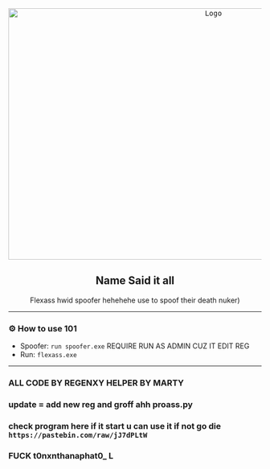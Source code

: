 <div align="center">
  <kbd>
  <a href="https://github.com/idkwhyiusethisname/Flexass-spoofer">
    <img src="https://media.discordapp.net/attachments/1091345201353728090/1097181725429354496/image.png" alt="Logo" width="800" height="500">
  </a>
  </kbd>
  
  <h2 align="center">Name Said it all</h2>

  <p align="center">
    Flexass hwid spoofer hehehehe use to spoof their death nuker</b>)
    <br />
  </p>
</div>

---------------------------------------

### ⚙️ How to use 101
* Spoofer: `run spoofer.exe` REQUIRE RUN AS ADMIN CUZ IT EDIT REG
* Run: `flexass.exe`

---------------------------------------

### ALL CODE BY REGENXY HELPER BY MARTY

### update = add new reg and groff ahh proass.py

### check program here if it start u can use it if not go die `https://pastebin.com/raw/jJ7dPLtW`

### FUCK t0nxnthanaphat0_ L
